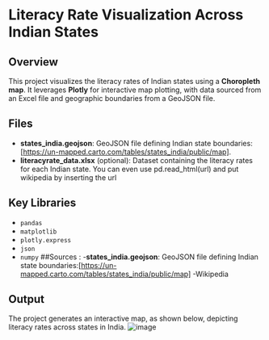 # Literacy Rate Visualization Across Indian States
## Overview
This project visualizes the literacy rates of Indian states using a **Choropleth map**. It leverages **Plotly** for interactive map plotting, with data sourced from an Excel file and geographic boundaries from a GeoJSON file.

## Files
- **states_india.geojson**: GeoJSON file defining Indian state boundaries:[https://un-mapped.carto.com/tables/states_india/public/map].
- **literacyrate_data.xlsx** (optional): Dataset containing the literacy rates for each Indian state. You can even use pd.read_html(url) and put wikipedia  by inserting the url

## Key Libraries
- `pandas`
- `matplotlib`
- `plotly.express`
- `json`
- `numpy`
 ##Sources :
-**states_india.geojson**: GeoJSON file defining Indian state boundaries:[https://un-mapped.carto.com/tables/states_india/public/map]
-Wikipedia 
## Output
The project generates an interactive map, as shown below, depicting literacy rates across states in India.
![image](https://github.com/user-attachments/assets/d93417be-51be-46bb-afef-846d650311f9)




